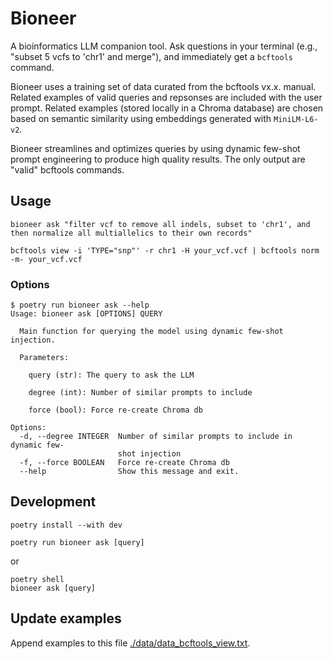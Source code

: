 # Bioneer

A bioinformatics LLM companion tool. Ask questions in your terminal (e.g., "subset 5 vcfs to 'chr1' and merge"), and immediately get a `bcftools` command. 


Bioneer uses a training set of data curated from the bcftools vx.x. manual. Related examples of valid queries and repsonses are included with the user prompt. Related examples (stored locally in a Chroma database) are chosen based on semantic similarity using embeddings generated with `MiniLM-L6-v2`. 


Bioneer streamlines and optimizes queries by using dynamic few-shot prompt engineering to produce high quality results. The only output are "valid" bcftools commands.


## Usage
```
bioneer ask "filter vcf to remove all indels, subset to 'chr1', and then normalize all multiallelics to their own records"
```
```
bcftools view -i 'TYPE="snp"' -r chr1 -H your_vcf.vcf | bcftools norm -m- your_vcf.vcf
```

### Options
```
$ poetry run bioneer ask --help
Usage: bioneer ask [OPTIONS] QUERY

  Main function for querying the model using dynamic few-shot injection.

  Parameters:     
  
    query (str): The query to ask the LLM     
  
    degree (int): Number of similar prompts to include   
  
    force (bool): Force re-create Chroma db

Options:
  -d, --degree INTEGER  Number of similar prompts to include in dynamic few-
                        shot injection
  -f, --force BOOLEAN   Force re-create Chroma db
  --help                Show this message and exit.

```


## Development

```
poetry install --with dev
```

```
poetry run bioneer ask [query]
```

or

```
poetry shell
bioneer ask [query]
```

## Update examples

Append examples to this file [./data/data_bcftools_view.txt](file).

